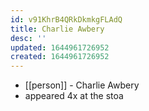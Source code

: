 ```yaml
---
id: v91KhrB4QRkDkmkgFLAdQ
title: Charlie Awbery
desc: ''
updated: 1644961726952
created: 1644961726952
---
```



- [[person]] - Charlie Awbery
- appeared 4x at the stoa
